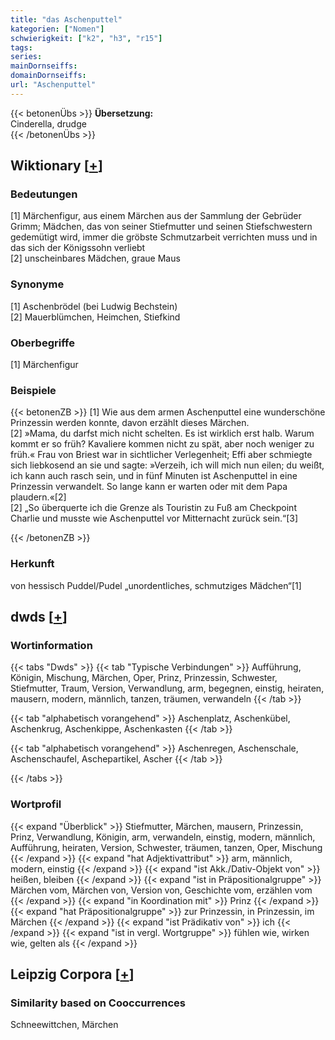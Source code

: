 ```yaml
---
title: "das Aschenputtel"
kategorien: ["Nomen"]
schwierigkeit: ["k2", "h3", "r15"]
tags:
series:
mainDornseiffs:
domainDornseiffs:
url: "Aschenputtel"
---
```


{{< betonenÜbs >}}
**Übersetzung:**  
Cinderella, drudge  
{{< /betonenÜbs >}}

## Wiktionary [[+](https://de.wiktionary.org/wiki/Aschenputtel)]

### Bedeutungen
[1] Märchenfigur, aus einem Märchen aus der Sammlung der Gebrüder Grimm; Mädchen, das von seiner Stiefmutter und seinen Stiefschwestern gedemütigt wird, immer die gröbste Schmutzarbeit verrichten muss und in das sich der Königssohn verliebt  
[2] unscheinbares Mädchen, graue Maus  

### Synonyme
[1] Aschenbrödel (bei Ludwig Bechstein)  
[2] Mauerblümchen, Heimchen, Stiefkind  

### Oberbegriffe
[1] Märchenfigur  

### Beispiele
{{< betonenZB >}}
[1] Wie aus dem armen Aschenputtel eine wunderschöne Prinzessin werden konnte, davon erzählt dieses Märchen.  
[2]  »Mama, du darfst mich nicht schelten. Es ist wirklich erst halb. Warum kommt er so früh? Kavaliere kommen nicht zu spät, aber noch weniger zu früh.« Frau von Briest war in sichtlicher Verlegenheit; Effi aber schmiegte sich liebkosend an sie und sagte: »Verzeih, ich will mich nun eilen; du weißt, ich kann auch rasch sein, und in fünf Minuten ist Aschenputtel in eine Prinzessin verwandelt. So lange kann er warten oder mit dem Papa plaudern.«[2]  
[2] „So überquerte ich die Grenze als Touristin zu Fuß am Checkpoint Charlie und musste wie Aschenputtel vor Mitternacht zurück sein.“[3]  

{{< /betonenZB >}}
### Herkunft
von hessisch Puddel/Pudel „unordentliches, schmutziges Mädchen“[1]  



## dwds [[+](https://www.dwds.de/wb/Aschenputtel)]

### Wortinformation
{{< tabs "Dwds" >}}
{{< tab "Typische Verbindungen" >}}
Aufführung, Königin, Mischung, Märchen, Oper, Prinz, Prinzessin, Schwester, Stiefmutter, Traum, Version, Verwandlung, arm, begegnen, einstig, heiraten, mausern, modern, männlich, tanzen, träumen, verwandeln
{{< /tab >}}

{{< tab "alphabetisch vorangehend" >}}
Aschenplatz, Aschenkübel, Aschenkrug, Aschenkippe, Aschenkasten
{{< /tab >}}

{{< tab "alphabetisch vorangehend" >}}
Aschenregen, Aschenschale, Aschenschaufel, Aschepartikel, Ascher
{{< /tab >}}

{{< /tabs >}}

### Wortprofil
{{< expand "Überblick" >}} Stiefmutter, Märchen, mausern, Prinzessin, Prinz, Verwandlung, Königin, arm, verwandeln, einstig, modern, männlich, Aufführung, heiraten, Version, Schwester, träumen, tanzen, Oper, Mischung {{< /expand >}}
{{< expand "hat Adjektivattribut" >}} arm, männlich, modern, einstig {{< /expand >}}
{{< expand "ist Akk./Dativ-Objekt von" >}} heißen, bleiben {{< /expand >}}
{{< expand "ist in Präpositionalgruppe" >}} Märchen vom, Märchen von, Version von, Geschichte vom, erzählen vom {{< /expand >}}
{{< expand "in Koordination mit" >}} Prinz {{< /expand >}}
{{< expand "hat Präpositionalgruppe" >}} zur Prinzessin, in Prinzessin, im Märchen {{< /expand >}}
{{< expand "ist Prädikativ von" >}} ich {{< /expand >}}
{{< expand "ist in vergl. Wortgruppe" >}} fühlen wie, wirken wie, gelten als {{< /expand >}}

## Leipzig Corpora [[+](https://corpora.uni-leipzig.de/en/res?word=Aschenputtel&corpusId=deu_newscrawl-public_2018)]


### Similarity based on Cooccurrences
Schneewittchen, Märchen

